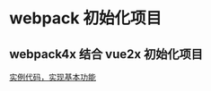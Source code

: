 # webpack 初始化项目

## webpack4x 结合 vue2x 初始化项目

[实例代码，实现基本功能](https://github.com/itwebbers/webpack-and-vue/tree/master/webpack4x_vue2x)
